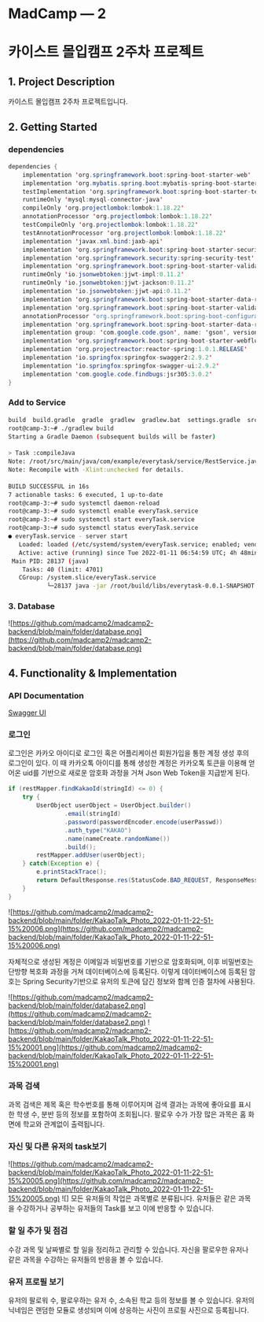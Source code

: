 # MadCamp — 2

# 카이스트 몰입캠프 2주차 프로젝트

## 1. Project Description

카이스트 몰입캠프 2주차 프로젝트입니다. 

## 2. Getting Started

### dependencies

```java
dependencies {
	implementation 'org.springframework.boot:spring-boot-starter-web'
	implementation 'org.mybatis.spring.boot:mybatis-spring-boot-starter:2.2.0'
	testImplementation 'org.springframework.boot:spring-boot-starter-test'
	runtimeOnly 'mysql:mysql-connector-java'
	compileOnly 'org.projectlombok:lombok:1.18.22'
	annotationProcessor 'org.projectlombok:lombok:1.18.22'
	testCompileOnly 'org.projectlombok:lombok:1.18.22'
	testAnnotationProcessor 'org.projectlombok:lombok:1.18.22'
	implementation 'javax.xml.bind:jaxb-api'
	implementation 'org.springframework.boot:spring-boot-starter-security'
	implementation 'org.springframework.security:spring-security-test'
	implementation 'org.springframework.boot:spring-boot-starter-validation' //유효성 검증관련. @NotNull 등
	runtimeOnly 'io.jsonwebtoken:jjwt-impl:0.11.2'
	runtimeOnly 'io.jsonwebtoken:jjwt-jackson:0.11.2'
	implementation 'io.jsonwebtoken:jjwt-api:0.11.2'
	implementation 'org.springframework.boot:spring-boot-starter-data-redis'
	implementation 'org.springframework.boot:spring-boot-starter-validation'
	annotationProcessor "org.springframework.boot:spring-boot-configuration-processor"
	implementation 'org.springframework.boot:spring-boot-starter-data-redis'
	implementation group: 'com.google.code.gson', name: 'gson', version: '2.8.2'
	implementation 'org.springframework.boot:spring-boot-starter-webflux'
	implementation 'org.projectreactor:reactor-spring:1.0.1.RELEASE'
	implementation 'io.springfox:springfox-swagger2:2.9.2'
	implementation 'io.springfox:springfox-swagger-ui:2.9.2'
	implementation 'com.google.code.findbugs:jsr305:3.0.2'
}
```

### Add to Service

```bash
build  build.gradle  gradle  gradlew  gradlew.bat  settings.gradle  src
root@camp-3:~# ./gradlew build
Starting a Gradle Daemon (subsequent builds will be faster)

> Task :compileJava
Note: /root/src/main/java/com/example/everytask/service/RestService.java uses unchecked or unsafe operations.
Note: Recompile with -Xlint:unchecked for details.

BUILD SUCCESSFUL in 16s
7 actionable tasks: 6 executed, 1 up-to-date
root@camp-3:~# sudo systemctl daemon-reload
root@camp-3:~# sudo systemctl enable everyTask.service
root@camp-3:~# sudo systemctl start everyTask.service
root@camp-3:~# sudo systemctl status everyTask.service
● everyTask.service - server start
   Loaded: loaded (/etc/systemd/system/everyTask.service; enabled; vendor preset
   Active: active (running) since Tue 2022-01-11 06:54:59 UTC; 4h 48min ago
 Main PID: 28137 (java)
    Tasks: 40 (limit: 4701)
   CGroup: /system.slice/everyTask.service
           └─28137 java -jar /root/build/libs/everytask-0.0.1-SNAPSHOT.jar
```

### 3. Database

![https://github.com/madcamp2/madcamp2-backend/blob/main/folder/database.png](https://github.com/madcamp2/madcamp2-backend/blob/main/folder/database.png)

## 4. Functionality & Implementation

### API Documentation

[Swagger UI](http://192.249.18.137/swagger-ui.html)

### 로그인

로그인은 카카오 아이디로 로그인 혹은 어플리케이션 회원가입을 통한 계정 생성 후의 로그인이 있다. 이 때 카카오톡 아이디를 통해 생성한 계정은 카카오톡 토큰을 이용해 얻어온 uid를 기반으로 새로운 암호화 과정을 거쳐 Json Web Token을 지급받게 된다. 

```java
if (restMapper.findKakaoId(stringId) <= 0) {
    try {
        UserObject userObject = UserObject.builder()
                .email(stringId)
                .password(passwordEncoder.encode(userPasswd))
                .auth_type("KAKAO")
                .name(nameCreate.randomName())
                .build();
        restMapper.addUser(userObject);
    } catch(Exception e) {
        e.printStackTrace();
        return DefaultResponse.res(StatusCode.BAD_REQUEST, ResponseMessage.ALREADY_EXISTS);
    }
}
```
![https://github.com/madcamp2/madcamp2-backend/blob/main/folder/KakaoTalk_Photo_2022-01-11-22-51-15%20006.png](https://github.com/madcamp2/madcamp2-backend/blob/main/folder/KakaoTalk_Photo_2022-01-11-22-51-15%20006.png)

자체적으로 생성된 계정은 이메일과 비밀번호를 기반으로 암호화되며, 이후 비밀번호는 단방향 복호화 과정을 거쳐 데이터베이스에 등록된다. 이렇게 데이터베이스에 등록된 암호는 Spring Security기반으로 유저의 토큰에 담긴 정보와 함께 인증 절차에 사용된다.

![https://github.com/madcamp2/madcamp2-backend/blob/main/folder/database2.png](https://github.com/madcamp2/madcamp2-backend/blob/main/folder/database2.png)
![https://github.com/madcamp2/madcamp2-backend/blob/main/folder/KakaoTalk_Photo_2022-01-11-22-51-15%20001.png](https://github.com/madcamp2/madcamp2-backend/blob/main/folder/KakaoTalk_Photo_2022-01-11-22-51-15%20001.png)
### 과목 검색

과목 검색은 제목 혹은 학수번호를 통해 이루어지며 검색 결과는 과목에 좋아요를 표시한 학생 수, 분반 등의 정보를 포함하여 조회됩니다. 팔로우 수가 가장 많은 과목은 홈 화면에 학교와 관계없이 출력됩니다.

### 자신 및 다른 유저의 task보기
![https://github.com/madcamp2/madcamp2-backend/blob/main/folder/KakaoTalk_Photo_2022-01-11-22-51-15%20005.png](https://github.com/madcamp2/madcamp2-backend/blob/main/folder/KakaoTalk_Photo_2022-01-11-22-51-15%20005.png)
![]
모든 유저들의 작업은 과목별로 분류됩니다. 유저들은 같은 과목을 수강하거나 공부하는 유저들의  Task를 보고 이에 반응할 수 있습니다.

### 할 일 추가 및 점검

수강 과목 및 날짜별로 할 일을 정리하고 관리할 수 있습니다. 자신을 팔로우한 유저나 같은 과목을 수강하는 유저들의 반응을 볼 수 있습니다.

### 유저 프로필 보기

유저의 팔로워 수, 팔로우하는 유저 수, 소속된 학교 등의 정보를 볼 수 있습니다. 유저의 닉네임은 랜덤한 모듈로 생성되며 이에 상응하는 사진이 프로필 사진으로 등록됩니다.
